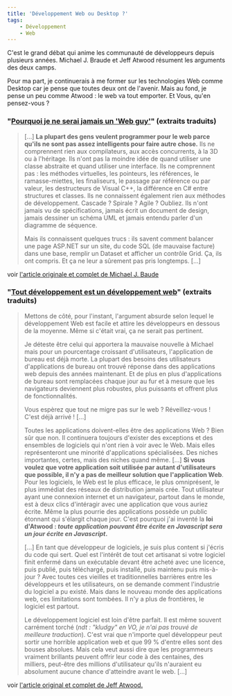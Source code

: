 ```yaml
---
title: 'Développement Web ou Desktop ?'
tags:
    - Développement
    - Web
---
```


C'est le grand débat qui anime les communauté de développeurs depuis plusieurs
années. Michael J. Braude et Jeff Atwood résument les arguments des deux camps.

Pour ma part, je continuerais à me former sur les technologies Web comme Desktop
car je pense que toutes deux ont de l'avenir. Mais au fond, je pense un peu
comme Atwood&nbsp;: le web va tout emporter. Et Vous, qu'en pensez-vous&nbsp;?

### "[Pourquoi je ne serai jamais un 'Web guy'](http://michaelbraude.blogspot.com/2009/05/why-ill-never-be-web-guy.html)" (extraits traduits)

> […] **La plupart des gens veulent programmer pour le web parce qu'ils ne sont
> pas assez intelligents pour faire autre chose.** Ils ne comprennent rien aux
> compilateurs, aux accès concurrents, à la 3D ou à l'héritage. Ils n'ont pas la
> moindre idée de quand utiliser une classe abstraite et quand utiliser une
> interface. Ils ne comprennent pas&nbsp;: les méthodes virtuelles, les
> pointeurs, les références, le ramasse-miettes, les finaliseurs, le passage par
> référence ou par valeur, les destructeurs de Visual C++, la différence en C#
> entre structures et classes. Ils ne connaissent également rien aux méthodes de
> développement. Cascade&nbsp;? Spirale&nbsp;? Agile&nbsp;? Oubliez. Ils n'ont
> jamais vu de spécifications, jamais écrit un document de design, jamais
> dessiner un schéma UML et jamais entendu parler d'un diagramme de séquence.
>
> Mais ils connaissent quelques trucs&nbsp;: ils savent comment balancer une
> page ASP.NET sur un site, du code SQL (de mauvaise facture) dans une base,
> remplir un Dataset et afficher un contrôle Grid. Ça, ils ont compris. Et ça ne
> leur a sûrement pas pris longtemps. […]

voir
[l'article originale et complet de Michael J. Baude](http://michaelbraude.blogspot.com/2009/05/why-ill-never-be-web-guy.html)

### "[Tout développement est un développement web](http://blog.codinghorror.com/)" (extraits traduits)

> Mettons de côté, pour l'instant, l'argument absurde selon lequel le
> développement Web est facile et attire les développeurs en dessous de la
> moyenne. Même si c'était vrai, ça ne serait pas pertinent.
>
> Je déteste être celui qui apportera la mauvaise nouvelle à Michael mais pour
> un pourcentage croissant d'utilisateurs, l'application de bureau est déjà
> morte. La plupart des besoins des utilisateurs d'applications de bureau ont
> trouvé réponse dans des applications web depuis des années maintenant. Et de
> plus en plus d'applications de bureau sont remplacées chaque jour au fur et à
> mesure que les navigateurs deviennent plus robustes, plus puissants et offrent
> plus de fonctionnalités.
>
> Vous espèrez que tout ne migre pas sur le web&nbsp;? Réveillez-vous&nbsp;!
> C'est déjà arrivé&nbsp;! […]
>
> Toutes les applications doivent-elles être des applications Web&nbsp;? Bien
> sûr que non. Il continuera toujours d'exister des exceptions et des ensembles
> de logiciels qui n'ont rien à voir avec le Web. Mais elles représenteront une
> minorité d'applications spécialisées. Des niches importantes, certes, mais des
> niches quand même. […] **Si vous voulez que votre application soit utilisée
> par autant d'utilisateurs que possible, il n'y a pas de meilleur solution que
> l'application Web**. Pour les logiciels, le Web est le plus efficace, le plus
> omniprésent, le plus immédiat des réseaux de distribution jamais crée. Tout
> utilisateur ayant une connexion internet et un navigateur, partout dans le
> monde, est à deux clics d'intéragir avec une application que vous auriez
> écrite. Même la plus pourrie des applications possède un public étonnant qui
> s'élargit chaque jour. C'est pourquoi j'ai inventé la **loi d'Atwood&nbsp;:
> _toute application pouvant être écrite en Javascript sera un jour écrite en
> Javascript_.**
>
> […] En tant que développeur de logiciels, je suis plus content si j'écris du
> code qui sert. Quel est l'intérêt de tout cet artisanat si votre logiciel
> finit enfermé dans un exécutable devant être acheté avec une licence, puis
> publié, puis téléchargé, puis installé, puis maintenu puis mis-à-jour&nbsp;?
> Avec toutes ces vieilles et traditionnelles barrières entre les développeurs
> et les utilisateurs, on se demande comment l'industrie du logiciel a pu
> existé. Mais dans le nouveau monde des applications web, ces limitations sont
> tombées. Il n'y a plus de frontières, le logiciel est partout.
>
> Le développement logiciel est loin d'être parfait. Il est même souvent
> carrément torché (_ndt&nbsp;: "kludgy" en VO, je n'ai pas trouvé de meilleure
> traduction_). C'est vrai que n'importe quel développeur peut sortir une
> horrible application web et que 99 % d'entre elles sont des bouses absolues.
> Mais cela veut aussi dire que les programmeurs vraiment brillants peuvent
> offrir leur code à des centaines, des milliers, peut-être des millions
> d'utilisateur qu'ils n'auraient eu absolument aucune chance d'atteindre avant
> le web. […]

voir
[l'article original et complet de Jeff Atwood.](http://blog.codinghorror.com/)
